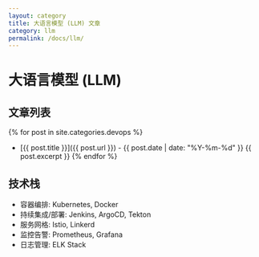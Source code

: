```yaml
---
layout: category
title: 大语言模型 (LLM) 文章
category: llm
permalink: /docs/llm/
---
```


# 大语言模型 (LLM)

## 文章列表

{% for post in site.categories.devops %}
- [{{ post.title }}]({{ post.url }}) - {{ post.date | date: "%Y-%m-%d" }}
  {{ post.excerpt }}
{% endfor %}

## 技术栈

- 容器编排: Kubernetes, Docker
- 持续集成/部署: Jenkins, ArgoCD, Tekton
- 服务网格: Istio, Linkerd
- 监控告警: Prometheus, Grafana
- 日志管理: ELK Stack
